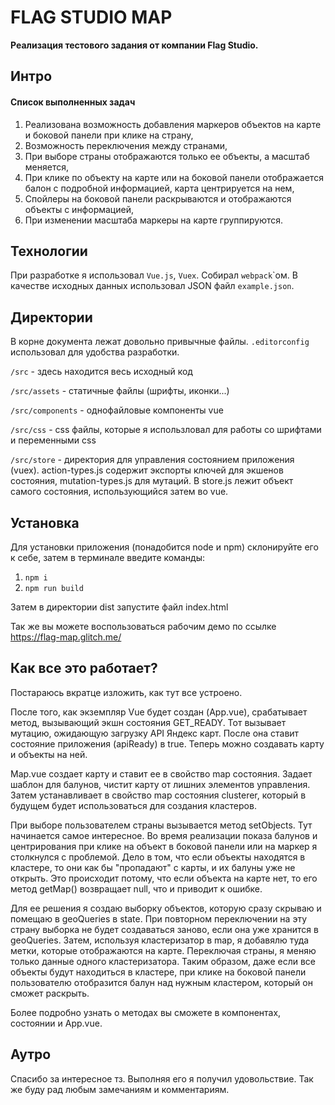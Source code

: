 # FLAG STUDIO MAP
**Реализация тестового задания от компании Flag Studio.**

## Интро

#### Список выполненных задач
1. Реализована возможность добавления маркеров объектов на карте и боковой панели при клике на страну,
2. Возможность переключения между странами,
3. При выборе страны отображаются только ее объекты, а масштаб меняется,
4. При клике по объекту на карте или на боковой панели отображается балон с подробной информацией, карта центрируется на нем,
5. Спойлеры на боковой панели раскрываются и отображаются объекты с информацией,
6. При изменении масштаба маркеры на карте группируются.

## Технологии

При разработке я использовал `Vue.js`, `Vuex`. Собирал `webpack`\`ом. В качестве исходных данных использовал JSON файл `example.json`.


## Директории

В корне документа лежат довольно привычные файлы. `.editorconfig` использовал для удобства разработки.

`/src` - здесь находится весь исходный код

`/src/assets` - статичные файлы (шрифты, иконки...)

`/src/components` - однофайловые компоненты vue

`/src/css` - css файлы, которые я использловал для работы со шрифтами и переменными css

`/src/store` - директория для управления состоянием приложения (vuex). action-types.js содержит экспорты ключей для экшенов состояния, mutation-types.js для мутаций. В store.js лежит объект самого состояния, использующийся затем во vue.

## Установка

Для установки приложения (понадобится node и npm) склонируйте его к себе, затем в терминале введите команды:
1. `npm i`
2. `npm run build`

Затем в директории dist запустите файл index.html

Так же вы можете воспользоваться рабочим демо по ссылке
https://flag-map.glitch.me/

## Как все это работает?

Постараюсь вкратце изложить, как тут все устроено.

После того, как экземпляр Vue будет создан (App.vue), срабатывает метод, вызывающий экшн состояния GET_READY. Тот вызывает мутацию, ожидающую загрузку API Яндекс карт. После она ставит состояние приложения (apiReady) в true. Теперь можно создавать карту и объекты на ней.

Map.vue создает карту и ставит ее в свойство map состояния. Задает шаблон для балунов, чистит карту от лишних элементов управления. Затем устанавливает в свойство map состояния clusterer, который в будущем будет использоваться для создания кластеров.

При выборе пользователем страны вызывается метод setObjects. Тут начинается самое интересное. Во время реализации показа балунов и центрирования при клике на объект в боковой панели или на маркер я столкнулся с проблемой. Дело в том, что если объекты находятся в кластере, то они как бы "пропадают" с карты, и их балуны уже не открыть. Это происходит потому, что если объекта на карте нет, то его метод getMap() возвращает null, что и приводит к ошибке.

Для ее решения я создаю выборку объектов, которую сразу скрываю и помещаю в geoQueries в state. При повторном переключении на эту страну выборка не будет создаваться заново, если она уже хранится в geoQueries. Затем, используя кластеризатор в map, я добавялю туда метки, которые отображаются на карте. Переключая страны, я меняю только данные одного кластеризатора. Таким образом, даже если все объекты будут находиться в кластере, при клике на боковой панели пользователю отобразится балун над нужным кластером, который он сможет раскрыть.

Более подробно узнать о методах вы сможете в компонентах, состоянии и App.vue.

## Аутро
Спасибо за интересное тз. Выполняя его я получил удовольствие. Так же буду рад любым замечаниям и комментариям.
